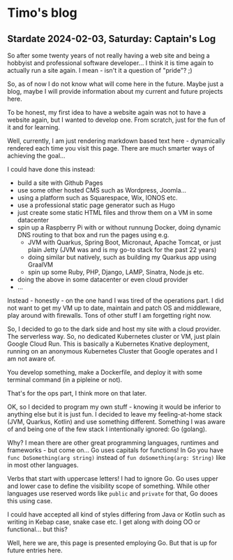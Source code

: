 # Timo's blog

## Stardate 2024-02-03, Saturday: Captain's Log 

So after some twenty years of not really having a web site and being a hobbyist and
professional software developer... I think it is time again to actually run a site again.
I mean - isn't it a question of "pride"? ;)

So, as of now I do not know what will come here in the future. Maybe just a blog,
maybe I will provide information about my current and future projects here.

To be honest, my first idea to have a website again was not to have a website again,
but I wanted to develop one. From scratch, just for the fun of it and for learning.

Well, currently, I am just rendering markdown based text here - dynamically rendered
each time you visit this page. There are much smarter ways of achieving the goal...

I could have done this instead:

- build a site with Github Pages
- use some other hosted CMS such as Wordpress, Joomla...
- using a platform such as Squarespace, Wix, IONOS etc.
- use a professional static page generator such as Hugo
- just create some static HTML files and throw them on a VM in some datacenter
- spin up a Raspberry Pi with or without runnung Docker, doing dynamic DNS routing to that box and run the pages using e.g.
  - JVM with Quarkus, Spring Boot, Micronaut, Apache Tomcat, or just plain Jetty (JVM was and is my go-to stack for the past 22 years)
  - doing similar but natively, such as building my Quarkus app using GraalVM
  - spin up some Ruby, PHP, Django, LAMP, Sinatra, Node.js etc.
- doing the above in some datacenter or even cloud provider
- ...

Instead - honestly - on the one hand I was tired of the operations part. I did not want to
get my VM up to date, maintain and patch OS and middleware, play around with firewalls.
Tons of other stuff I am forgetting right now.

So, I decided to go to the dark side and host my site with a cloud provider. The serverless
way. So, no dedicated Kubernetes cluster or VM, just plain Google Cloud Run.
This is basically a Kubernetes Knative deployment, running on an anonymous Kubernetes Cluster
that Google operates and I am not aware of.

You develop something, make a Dockerfile, and deploy it with some terminal command (in a pipleine or not).

That's for the ops part, I think more on that later.

OK, so I decided to program my own stuff - knowing it would be inferior to anything else
but it is just fun. I decided to leave my feeling-at-home stack (JVM, Quarkus, Kotlin)
and use something different. Something I was aware of and being one of the few stack
I intentionally ignored: Go (golang).

Why? I mean there are other great programming languages, runtimes and frameworks - but
come on... Go uses capitals for functions! In Go you have `func DoSomething(arg string)` instead
of `fun doSomething(arg: String)` like in most other languages.

Verbs that start with uppercase letters! I had to ignore Go. Go uses upper and lower case
to define the visibility scope of something. While other languages use reserved words like
`public` and `private` for that, Go dooes this using case.

I could have accepted all kind of styles differing from Java or Kotlin such as writing in
Kebap case, snake case etc. I get along with doing OO or functional... but this?

Well, here we are, this page is presented employing Go. But that is up for future entries here.